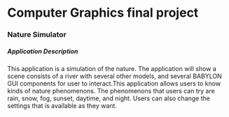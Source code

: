 # Computer Graphics final project
### Nature Simulator

##### Application Description
This application is a simulation of the nature. The application will show a  scene consists of a river with several other models, and several BABYLON GUI components for user to interact.This application allows users to know kinds of nature phenomenons. The phenomenons that users can try are rain, snow, fog, sunset, daytime, and night. Users can also change the settings that is available as they want.
